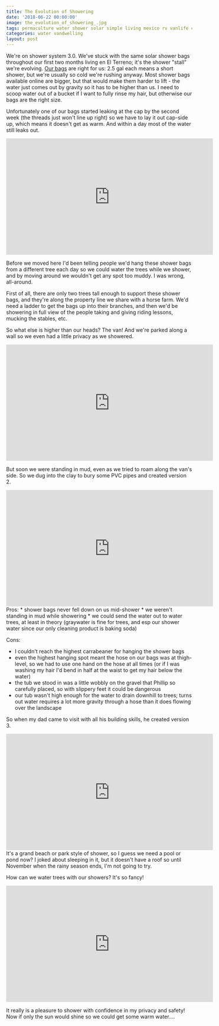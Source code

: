 ```yaml
---
title: The Evolution of Showering
date: '2018-06-22 00:00:00'
image: the_evolution_of_showering_.jpg
tags: permaculture water shower solar simple living mexico rv vanlife camping
categories: water vandwelling
layout: post
---
```


We're on shower system 3.0. We've stuck with the same solar shower bags throughout our first two months living en El Terreno; it's the shower "stall" we're evolving.
[Our bags](https://amazon.com/Advanced-Elements-Gallon-Summer-Shower/dp/B000J2KX88/ref=sr_1_fkmr0_2?ie=UTF8&qid=1529374433&sr=8-2-fkmr0&keywords=solar+shower+bag+2.5+gal) are right for us: 2.5 gal each means a short shower, but we're usually so cold we're rushing anyway. Most shower bags available online are bigger, but that would make them harder to lift - the water just comes out by gravity so it has to be higher than us. I need to scoop water out of a bucket if I want to fully rinse my hair, but otherwise our bags are the right size.

Unfortunately one of our bags started leaking at the cap by the second week (the threads just won't line up right) so we have to lay it out cap-side up, which means it doesn't get as warm. And within a day most of the water still leaks out.
<iframe width="560" height="315" src="https://www.youtube.com/embed/hh6vQ7_YxbQ" frameborder="0" allow="autoplay; encrypted-media" allowfullscreen></iframe>

Before we moved here I'd been telling people we'd hang these shower bags from a different tree each day so we could water the trees while we shower, and by moving around we wouldn't get any spot too muddy. I was wrong, all-around.

First of all, there are only two trees tall enough to support these shower bags, and they're along the property line we share with a horse farm. We'd need a ladder to get the bags up into their branches, and then we'd be showering in full view of the people taking and giving riding lessons, mucking the stables, etc.

So what else is higher than our heads? The van! And we're parked along a wall so we even had a little privacy as we showered.
<iframe width="560" height="315" src="https://www.youtube.com/embed/wBMH5x0ZHz0" frameborder="0" allow="autoplay; encrypted-media" allowfullscreen></iframe>

But soon we were standing in mud, even as we tried to roam along the van's side. So we dug into the clay to bury some PVC pipes and created version 2.
<iframe width="560" height="315" src="https://www.youtube.com/embed/J_akLPELGUg" frameborder="0" allow="autoplay; encrypted-media" allowfullscreen></iframe>
Pros:
* shower bags never fell down on us mid-shower
* we weren't standing in mud while showering
* we could send the water out to water trees, at least in theory (graywater is fine for trees, and esp our shower water since our only cleaning product is baking soda)

Cons:
* I couldn't reach the highest carrabeaner for hanging the shower bags
* even the highest hanging spot meant the hose on our bags was at thigh-level, so we had to use one hand on the hose at all times (or if I was washing my hair I'd bend in half at the waist to get my hair below the water)
* the tub we stood in was a little wobbly on the gravel that Phillip so carefully placed, so with slippery feet it could be dangerous
* our tub wasn't high enough for the water to drain downhill to trees; turns out water requires a lot more gravity through a hose than it does flowing over the landscape

So when my dad came to visit with all his building skills, he created version 3. 
<iframe width="560" height="315" src="https://www.youtube.com/embed/KeGmxIi2S4Y" frameborder="0" allow="autoplay; encrypted-media" allowfullscreen></iframe>
It's a grand beach or park style of shower, so I guess we need a pool or pond now? I joked about sleeping in it, but it doesn't have a roof so until November when the rainy season ends, I'm not going to try.

How can we water trees with our showers? It's so fancy!
<iframe width="560" height="315" src="https://www.youtube.com/embed/z7rogRKvZqk" frameborder="0" allow="autoplay; encrypted-media" allowfullscreen></iframe>

It really is a pleasure to shower with confidence in my privacy and safety! Now if only the sun would shine so we could get some warm water....